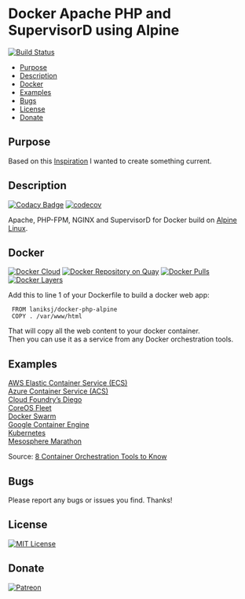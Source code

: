 # Docker Apache PHP and SupervisorD using Alpine

[![Build Status](https://travis-ci.org/LanikSJ/docker-php-alpine.svg?branch=master)](https://travis-ci.org/LanikSJ/docker-php-alpine)

-   [Purpose](#purpose)
-   [Description](#description)
-   [Docker](#docker)
-   [Examples](#examples)
-   [Bugs](#bugs)
-   [License](#license)
-   [Donate](#donate)

## Purpose

Based on this [Inspiration](https://github.com/TrafeX/docker-php-nginx) I wanted to create something current.

## Description

[![Codacy Badge](https://api.codacy.com/project/badge/Grade/3fd126b036ab4be2a61ab822b982247e)](https://www.codacy.com/app/Lanik/docker-php-alpine?utm_source=github.com&utm_medium=referral&utm_content=LanikSJ/docker-php-alpine&utm_campaign=Badge_Grade)
[![codecov](https://codecov.io/gh/LanikSJ/docker-php-alpine/branch/master/graph/badge.svg)](https://codecov.io/gh/LanikSJ/docker-php-alpine)

Apache, PHP-FPM, NGINX and SupervisorD for Docker build on [Alpine Linux](http://www.alpinelinux.org/).

## Docker

[![Docker Cloud](https://img.shields.io/docker/cloud/automated/laniksj/docker-php-alpine.svg?style=flat)](https://hub.docker.com/u/laniksj)
[![Docker Repository on Quay](https://quay.io/repository/laniksj/docker-php-alpine/status "Docker Repository on Quay")](https://quay.io/repository/laniksj/docker-php-alpine)
[![Docker Pulls](https://img.shields.io/docker/pulls/laniksj/docker-php-alpine.svg?style=flat)](https://hub.docker.com/u/laniksj)
[![Docker Layers](https://images.microbadger.com/badges/image/laniksj/docker-php-alpine.svg)](https://microbadger.com/images/laniksj/docker-php-alpine "Get your own image badge on microbadger.com")

Add this to line 1 of your Dockerfile to build a docker web app:

     FROM laniksj/docker-php-alpine
     COPY . /var/www/html

That will copy all the web content to your docker container.  
Then you can use it as a service from any Docker orchestration tools.

## Examples

[AWS Elastic Container Service (ECS)](https://aws.amazon.com/ecs/)  
[Azure Container Service (ACS)](https://azure.microsoft.com/en-us/blog/azure-container-service-preview/)  
[Cloud Foundry’s Diego](https://docs.cloudfoundry.org/concepts/diego/diego-architecture.html)  
[CoreOS Fleet](https://coreos.com/using-coreos/clustering/)  
[Docker Swarm](https://www.docker.com/products/docker-swarm)  
[Google Container Engine](https://cloud.google.com/container-engine/)  
[Kubernetes](https://kubernetes.io)  
[Mesosphere Marathon](https://mesosphere.github.io/marathon/)  

Source: [8 Container Orchestration Tools to Know](https://www.linux.com/NewS/8-OPEN-SOURCE-CONTAINER-ORCHESTRATION-TOOLS-KNOW)

## Bugs

Please report any bugs or issues you find. Thanks!

## License

[![MIT License](https://img.shields.io/badge/license-MIT-blue)](https://en.wikipedia.org/wiki/MIT_License)

## Donate

[![Patreon](https://img.shields.io/badge/patreon-donate-red.svg)](https://www.patreon.com/laniksj/overview)
